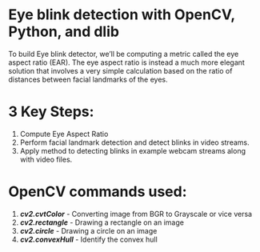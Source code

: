# Eye blink detection with OpenCV, Python, and dlib

To build Eye blink detector, we’ll be computing a metric called the eye aspect ratio (EAR). The eye aspect ratio is instead a much more elegant solution that involves a very simple calculation based on the ratio of distances between facial landmarks of the eyes.

# 3 Key Steps:
1) Compute Eye Aspect Ratio
2) Perform facial landmark detection and detect blinks in video streams.
3) Apply method to detecting blinks in example webcam streams along with video files.

# OpenCV commands used:
1) ***cv2.cvtColor*** - Converting image from BGR to Grayscale or vice versa
2) ***cv2.rectangle*** - Drawing a rectangle on an image
3) ***cv2.circle*** - Drawing a circle on an image
4) ***cv2.convexHull*** - Identify the convex hull 

